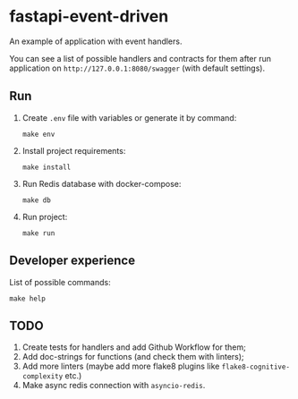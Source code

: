 # fastapi-event-driven

An example of application with event handlers.

You can see a list of possible handlers and contracts for them after run application on 
`http://127.0.0.1:8080/swagger` (with default settings). 


## Run

1. Create `.env` file with variables or generate it by command:
    ```shell
    make env
    ```

2. Install project requirements:
    ```shell
    make install
    ```

3. Run Redis database with docker-compose:
    ```shell
    make db
    ```

4. Run project:
    ```shell
    make run
    ```

## Developer experience

List of possible commands:
```shell
make help
```

## TODO

1. Create tests for handlers and add Github Workflow for them;
2. Add doc-strings for functions (and check them with linters);
3. Add more linters (maybe add more flake8 plugins like `flake8-cognitive-complexity` etc.)
4. Make async redis connection with `asyncio-redis`.